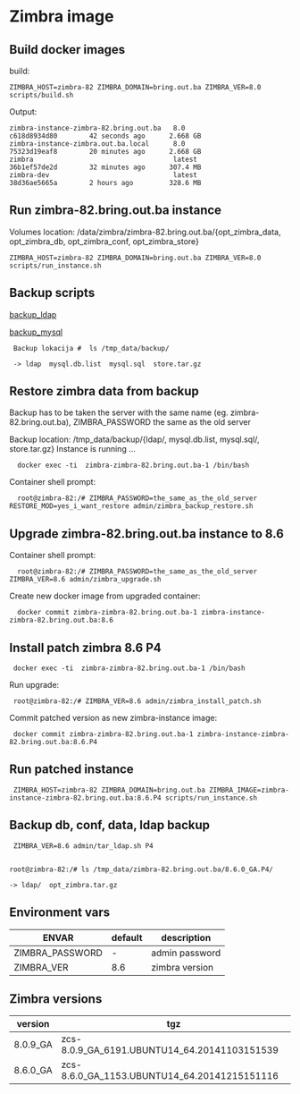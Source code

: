 # Zimbra image


## Build docker images

build:

    ZIMBRA_HOST=zimbra-82 ZIMBRA_DOMAIN=bring.out.ba ZIMBRA_VER=8.0 scripts/build.sh

Output:

    zimbra-instance-zimbra-82.bring.out.ba   8.0                                        c618d8934d80        42 seconds ago      2.668 GB
    zimbra-instance-zimbra.out.ba.local      8.0                                        75323d19eaf8        20 minutes ago      2.668 GB
    zimbra                                   latest                                     36b1ef57de2d        32 minutes ago      307.4 MB
    zimbra-dev                               latest                                     38d36ae5665a        2 hours ago         328.6 MB


## Run zimbra-82.bring.out.ba instance 


Volumes location: /data/zimbra/zimbra-82.bring.out.ba/{opt_zimbra_data, opt_zimbra_db, opt_zimbra_conf, opt_zimbra_store}
    

    ZIMBRA_HOST=zimbra-82 ZIMBRA_DOMAIN=bring.out.ba ZIMBRA_VER=8.0 scripts/run_instance.sh


## Backup scripts

   [backup_ldap](https://raw.githubusercontent.com/hernad/docker-zimbra/master/admin/backup_ldap.sh)
  
   [backup_mysql](https://raw.githubusercontent.com/hernad/docker-zimbra/master/admin/backup_mysql.sh)


     Backup lokacija #  ls /tmp_data/backup/

     -> ldap  mysql.db.list  mysql.sql  store.tar.gz


## Restore zimbra data from backup


Backup has to be taken the server with the same name (eg. zimbra-82.bring.out.ba), ZIMBRA_PASSWORD the same as the old server

Backup location: /tmp_data/backup/{ldap/, mysql.db.list, mysql.sql/, store.tar.gz}
Instance is running ...


      docker exec -ti  zimbra-zimbra-82.bring.out.ba-1 /bin/bash



Container shell prompt:

      root@zimbra-82:/# ZIMBRA_PASSWORD=the_same_as_the_old_server RESTORE_MOD=yes_i_want_restore admin/zimbra_backup_restore.sh


## Upgrade zimbra-82.bring.out.ba instance to 8.6


Container shell prompt:

      root@zimbra-82:/# ZIMBRA_PASSWORD=the_same_as_the_old_server ZIMBRA_VER=8.6 admin/zimbra_upgrade.sh


Create new docker image from upgraded container:

      docker commit zimbra-zimbra-82.bring.out.ba-1 zimbra-instance-zimbra-82.bring.out.ba:8.6
 

## Install patch zimbra 8.6 P4


     docker exec -ti  zimbra-zimbra-82.bring.out.ba-1 /bin/bash


Run upgrade:

     root@zimbra-82:/# ZIMBRA_VER=8.6 admin/zimbra_install_patch.sh


Commit patched version as new zimbra-instance image:
 
     docker commit zimbra-zimbra-82.bring.out.ba-1 zimbra-instance-zimbra-82.bring.out.ba:8.6.P4


## Run patched instance


     ZIMBRA_HOST=zimbra-82 ZIMBRA_DOMAIN=bring.out.ba ZIMBRA_IMAGE=zimbra-instance-zimbra-82.bring.out.ba:8.6.P4 scripts/run_instance.sh



## Backup db, conf, data, ldap backup


     ZIMBRA_VER=8.6 admin/tar_ldap.sh P4


    root@zimbra-82:/# ls /tmp_data/zimbra-82.bring.out.ba/8.6.0_GA.P4/

    -> ldap/  opt_zimbra.tar.gz


##  Environment vars

| ENVAR | default | description |
| ----- | ------- | ------------ |
| ZIMBRA_PASSWORD | - | admin password |
| ZIMBRA_VER | 8.6 | zimbra version |

## Zimbra versions

| version | tgz |
| ------ | ----|
| 8.0.9_GA | zcs-8.0.9_GA_6191.UBUNTU14_64.20141103151539 |
| 8.6.0_GA | zcs-8.6.0_GA_1153.UBUNTU14_64.20141215151116 |



